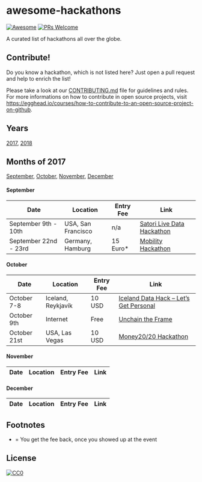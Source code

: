 # awesome-hackathons
[![Awesome](https://cdn.rawgit.com/sindresorhus/awesome/d7305f38d29fed78fa85652e3a63e154dd8e8829/media/badge.svg)](https://github.com/sindresorhus/awesome)
[![PRs Welcome](https://img.shields.io/badge/PRs-welcome-brightgreen.svg?style=flat-square)](http://makeapullrequest.com)

A curated list of hackathons all over the globe.


## Contribute!
Do you know a hackathon, which is not listed here? Just open a pull request and help to enrich the list!

Please take a look at our [CONTRIBUTING.md](CONTRIBUTING.md) file for guidelines and rules.
For more informations on how to contribute in open source projects, visit https://egghead.io/courses/how-to-contribute-to-an-open-source-project-on-github.

## Years
[2017](2017.md), [2018](2018.md)

## Months of 2017
[September](#september), [October](#october), [November](#november), [December](#december)

#### September
Date | Location | Entry Fee | Link
---- | -------- | --------- | ----
September 9th - 10th | USA, San Francisco | n/a | [Satori Live Data Hackathon](http://livedatahack.com/)
September 22nd - 23rd | Germany, Hamburg | 15 Euro* | [Mobility Hackathon](http://mobility-hackathon.de/)

#### October
Date | Location | Entry Fee | Link
---- | -------- | --------- | ----
October 7-8 | Iceland, Reykjavík | 10 USD | [Iceland Data Hack – Let’s Get Personal](https://www.digi.me/datahackiceland)
October 9th | Internet | Free | [Unchain the Frame](http://unchaintheframe.com/)
October 21st | USA, Las Vegas | 10 USD | [Money20/20 Hackathon](https://www.eventbrite.com/e/money2020-hackathon-tickets-36736623229)

#### November
Date | Location | Entry Fee | Link
---- | -------- | --------- | ----

#### December
Date | Location | Entry Fee | Link
---- | -------- | --------- | ----

## Footnotes
* = You get the fee back, once you showed up at the event

## License
[![CC0](http://mirrors.creativecommons.org/presskit/buttons/88x31/svg/cc-zero.svg)](https://creativecommons.org/publicdomain/zero/1.0/)
